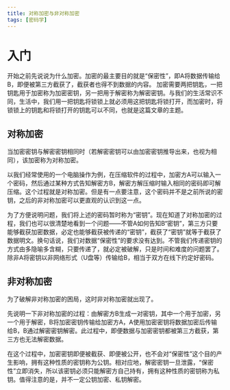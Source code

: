 ```yaml
---
title: 对称加密与非对称加密
tags: [密码学]
---
```


# 入门
开始之前先说说为什么加密。加密的最主要目的就是“保密性”，即A将数据传输给B，即便被第三方截获了，截获者也得不到数据的内容。
加密需要两把钥匙，一把钥匙用于加密称为加密密钥，另一把用于解密称为解密密钥。与我们的生活常识不同，生活中，我们用一把钥匙将锁锁上就必须用这把钥匙将锁打开，而加密时，将锁锁上的钥匙和将锁打开的钥匙可以不同，也就是这篇文章的主题。

<!-- more -->

## 对称加密

当加密密钥与解密密钥相同时（若解密密钥可以由加密密钥推导出来，也视为相同），该加密称为对称加密。

以我们经常使用的一个电脑操作为例，在压缩软件的过程中，加密方A可以输入一个密码，然后通过某种方式告知解密方B，解密方解压缩时输入相同的密码即可解压缩。这个过程就是对称加密。但是有一点要注意，这个密码并不是之前所说的密钥，之后的非对称加密可以更直观的认识到这一点。

为了方便说明问题，我们将上述的密码暂时称为“密钥”。现在知道了对称加密的过程，我们也可以很清楚地看到一个问题——不管A如何告知B“密钥”，第三方只要能够截获加密数据，必定也能够截获被传递的“密钥”，截获了“密钥”就等于截获了数据明文。换句话说，我们对数据“保密性”的要求没有达到。不管我们传递密钥的方式由多隐喻多含糊，只要传递了，就必定被破解，只是时间和难度的问题罢了。除非A将密钥以非网络形式（U盘等）传输给B，相当于双方在线下约定好密码。

## 非对称加密

为了破解非对称加密的困局，这时非对称加密就出现了。

先说明一下非对称加密的过程：由解密方B生成一对密钥，其中一个用于加密，另一个用于解密，B将加密密钥传输给加密方A，A使用加密密钥将数据加密后传输给B，B通过解密密钥解密。此过程中，即便数据与加密密钥都被第三方截获，第三方也无法解密数据。

在这个过程中，加密密钥即便被截获、即便被公开，也不会对“保密性”这个目的产生影响，拥有这种性质的密钥称为公钥。相对应地，解密密钥一旦泄露，“保密性”立即消失，所以该密钥必须只能解密方自己持有，拥有这种性质的密钥称为私钥。值得注意的是，并不一定公钥加密、私钥解密。